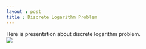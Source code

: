 ```yaml
---
layout : post 
title : Discrete Logarithm Problem 
--- 
```


Here is presentation about discrete logarithm problem.  
![](https://latex.codecogs.com/png.latex?\bg_white&space;x^{3})

